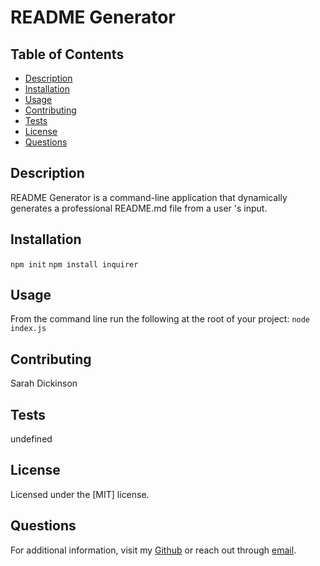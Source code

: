 # README Generator

## Table of Contents
* [Description](#description)
* [Installation](#installation)
* [Usage](#usage)
* [Contributing](#contributing)
* [Tests](#tests)
* [License](#license)
* [Questions](#questions)

## Description
README Generator is a command-line application that dynamically generates a professional README.md file from a user 's input.

## Installation
`npm init` 
`npm install inquirer`

## Usage
From the command line run the following at the root of your project: 
`node index.js`

## Contributing
Sarah Dickinson

 ## Tests
undefined

## License
Licensed under the [MIT] license.

## Questions
For additional information, visit my [Github](https://github.com/sarahdickinson) or reach out through [email](<sarahadickinson@gmail.com>).
